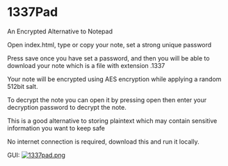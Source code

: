 # 1337Pad
An Encrypted Alternative to Notepad

Open index.html, type or copy your note, set a strong unique password

Press save once you have set a password, and then you will be able to download your note which is a file with extension .1337

Your note will be encrypted using AES encryption while applying a random 512bit salt.

To decrypt the note you can open it by pressing open then enter your decryption password to decrypt the note.

This is a good alternative to storing plaintext which may contain sensitive information you want to keep safe

No internet connection is required, download this and run it locally.

GUI:
[![1337pad.png](https://i.postimg.cc/MpcWb5Bt/1337pad.png)](https://postimg.cc/VJ8QzjDb)
